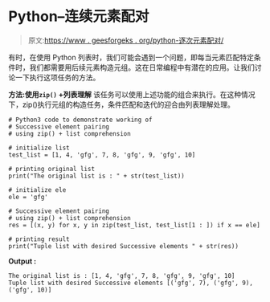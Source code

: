 # Python–连续元素配对

> 原文:[https://www . geesforgeks . org/python-逐次元素配对/](https://www.geeksforgeeks.org/python-successive-element-pairing/)

有时，在使用 Python 列表时，我们可能会遇到一个问题，即每当元素匹配特定条件时，我们都需要用后续元素构造元组。这在日常编程中有潜在的应用。让我们讨论一下执行这项任务的方法。

**方法:使用`zip()` +列表理解**
该任务可以使用上述功能的组合来执行。在这种情况下，zip()执行元组的构造任务，条件匹配和迭代的迎合由列表理解处理。

```
# Python3 code to demonstrate working of
# Successive element pairing
# using zip() + list comprehension

# initialize list
test_list = [1, 4, 'gfg', 7, 8, 'gfg', 9, 'gfg', 10]

# printing original list
print("The original list is : " + str(test_list))

# initialize ele 
ele = 'gfg'

# Successive element pairing
# using zip() + list comprehension
res = [(x, y) for x, y in zip(test_list, test_list[1 : ]) if x == ele]

# printing result
print("Tuple list with desired Successive elements " + str(res))
```

**Output :**

```
The original list is : [1, 4, 'gfg', 7, 8, 'gfg', 9, 'gfg', 10]
Tuple list with desired Successive elements [('gfg', 7), ('gfg', 9), ('gfg', 10)]

```